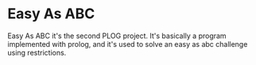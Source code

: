 Easy As ABC
==============

Easy As ABC it's the second PLOG project. It's basically a program implemented with prolog, and it's used to solve an easy as abc challenge using restrictions. 
